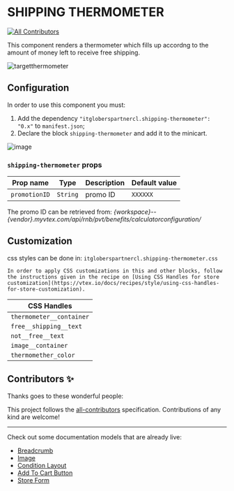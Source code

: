 

# SHIPPING THERMOMETER

<!-- DOCS-IGNORE:start -->
<!-- ALL-CONTRIBUTORS-BADGE:START - Do not remove or modify this section -->
[![All Contributors](https://img.shields.io/badge/all_contributors-0-orange.svg?style=flat-square)](#contributors-)
<!-- ALL-CONTRIBUTORS-BADGE:END -->
<!-- DOCS-IGNORE:end -->

 This component renders a thermometer which fills up accordng to the amount of money left to receive free shipping.
 
 ![targetthermometer](https://user-images.githubusercontent.com/62782975/173135293-6adf7ee7-52fc-4af5-a8ed-b90b6f346690.JPG)




## Configuration

In order to use this component you must:

1. Add the dependency `"itgloberspartnercl.shipping-thermometer": "0.x"` to `manifest.json`;
2. Declare the block `shipping-thermometer` and add it to the minicart.

![image](https://user-images.githubusercontent.com/62782975/173134448-9110385b-6e03-4655-9b4e-dfd007806772.png)


### `shipping-thermometer` props

| Prop name    | Type            | Description    | Default value                                                                                                                               |
| ------------ | --------------- | --------------------------------------------------------------------------------------------------------------------------------------------- | ---------- | 
| `promotionID`      | `String`       | promo ID       | `XXXXXX`        |

The promo ID can be retrieved from: *{workspace}--{vendor}.myvtex.com/api/rnb/pvt/benefits/calculatorconfiguration/*
 

## Customization

css styles can be done in: `itgloberspartnercl.shipping-thermometer.css`

`In order to apply CSS customizations in this and other blocks, follow the instructions given in the recipe on [Using CSS Handles for store customization](https://vtex.io/docs/recipes/style/using-css-handles-for-store-customization).`



| CSS Handles |
| ----------- | 
| `thermometer__container` | 
| `free__shipping__text` | 
| `not__free__text` | 
| `image__container` | 
| `thermomether_color` |



<!-- DOCS-IGNORE:start -->

## Contributors ✨

Thanks goes to these wonderful people:

<!-- ALL-CONTRIBUTORS-LIST:START - Do not remove or modify this section -->
<!-- prettier-ignore-start -->
<!-- markdownlint-disable -->
<!-- markdownlint-enable -->
<!-- prettier-ignore-end -->
<!-- ALL-CONTRIBUTORS-LIST:END -->

This project follows the [all-contributors](https://github.com/all-contributors/all-contributors) specification. Contributions of any kind are welcome!

<!-- DOCS-IGNORE:end -->

---- 

Check out some documentation models that are already live: 
- [Breadcrumb](https://github.com/vtex-apps/breadcrumb)
- [Image](https://vtex.io/docs/components/general/vtex.store-components/image)
- [Condition Layout](https://vtex.io/docs/components/all/vtex.condition-layout@1.1.6/)
- [Add To Cart Button](https://vtex.io/docs/components/content-blocks/vtex.add-to-cart-button@0.9.0/)
- [Store Form](https://vtex.io/docs/components/all/vtex.store-form@0.3.4/)
